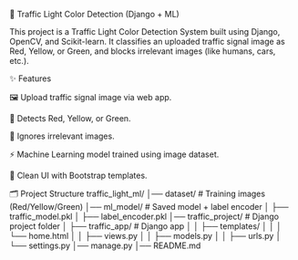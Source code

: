 🚦 Traffic Light Color Detection (Django + ML)

This project is a Traffic Light Color Detection System built using Django, OpenCV, and Scikit-learn.
It classifies an uploaded traffic signal image as Red, Yellow, or Green, and blocks irrelevant images (like humans, cars, etc.).

✨ Features

🖼 Upload traffic signal image via web app.

🎨 Detects Red, Yellow, or Green.

🚫 Ignores irrelevant images.

⚡ Machine Learning model trained using image dataset.

🎯 Clean UI with Bootstrap templates.

🗂 Project Structure
traffic_light_ml/
│── dataset/                # Training images (Red/Yellow/Green)
│── ml_model/               # Saved model + label encoder
│   ├── traffic_model.pkl
│   ├── label_encoder.pkl
│── traffic_project/        # Django project folder
│   ├── traffic_app/        # Django app
│   │   ├── templates/
│   │   │   └── home.html
│   │   ├── views.py
│   │   ├── models.py
│   │   ├── urls.py
│   └── settings.py
│── manage.py
│── README.md
